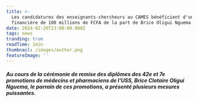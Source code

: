 ```yaml
---
title: >-
  Les candidatures des enseignants-chercheurs au CAMES bénéficient d'une aide
  financière de 100 millions de FCFA de la part de Brice Oligui Nguema.
date: 2024-02-26T23:00:00.000Z
tags: news
tranding: true
readTime: 1min
thumbnail: /images/author.png
featureImage: ''
---
```


##### Au cours de la cérémonie de remise des diplômes des 42e et 7e promotions de médecins et pharmaciens de l'USS, Brice Clotaire Oligui Nguema, le parrain de ces promotions, a présenté plusieurs mesures puissantes.
